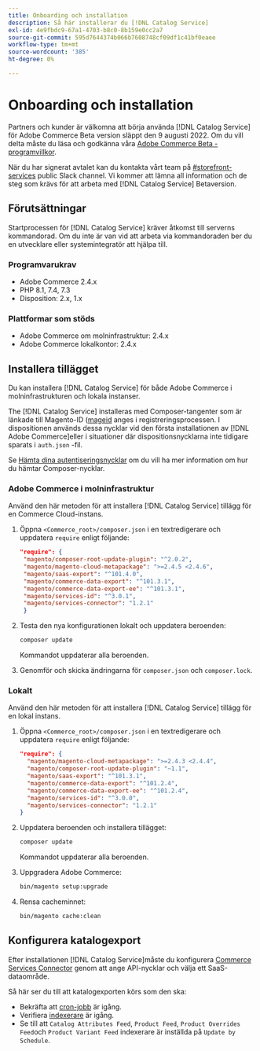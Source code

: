 ```yaml
---
title: Onboarding och installation
description: Så här installerar du [!DNL Catalog Service]
exl-id: 4e9fbdc9-67a1-4703-b8c0-8b159e0cc2a7
source-git-commit: 595d7644374b066b7608748cf09df1c41bf0eaee
workflow-type: tm+mt
source-wordcount: '385'
ht-degree: 0%

---
```


# Onboarding och installation

Partners och kunder är välkomna att börja använda [!DNL Catalog Service] för Adobe Commerce Beta version släppt den 9 augusti 2022. Om du vill delta måste du läsa och godkänna våra [Adobe Commerce Beta - programvillkor](https://experiencecloudpanel.adobe.com/h/s/6eGskQlHvLSHztsNmKCWMy).

När du har signerat avtalet kan du kontakta vårt team på [#storefront-services](https://magentocommeng.slack.com/archives/C03HVPG8RS4) public Slack channel. Vi kommer att lämna all information och de steg som krävs för att arbeta med [!DNL Catalog Service] Betaversion.

## Förutsättningar

Startprocessen för [!DNL Catalog Service] kräver åtkomst till serverns kommandorad. Om du inte är van vid att arbeta via kommandoraden ber du en utvecklare eller systemintegratör att hjälpa till.

### Programvarukrav

- Adobe Commerce 2.4.x
- PHP 8.1, 7.4, 7.3
- Disposition: 2.x, 1.x

### Plattformar som stöds

- Adobe Commerce om molninfrastruktur: 2.4.x
- Adobe Commerce lokalkontor: 2.4.x

## Installera tillägget

Du kan installera [!DNL Catalog Service] för både Adobe Commerce i molninfrastrukturen och lokala instanser.

The [!DNL Catalog Service] installeras med Composer-tangenter som är länkade till Magento-ID ([mageid](https://developer.adobe.com/commerce/marketplace/guides/sellers/profile-personal/#field-descriptions) anges i registreringsprocessen. I dispositionen används dessa nycklar vid den första installationen av [!DNL Adobe Commerce]eller i situationer där dispositionsnycklarna inte tidigare sparats i `auth.json` -fil.

Se [Hämta dina autentiseringsnycklar](https://devdocs.magento.com/guides/v2.4/install-gde/prereq/connect-auth.html) om du vill ha mer information om hur du hämtar Composer-nycklar.

### Adobe Commerce i molninfrastruktur

Använd den här metoden för att installera [!DNL Catalog Service] tillägg för en Commerce Cloud-instans.

1. Öppna `<Commerce_root>/composer.json` i en textredigerare och uppdatera `require` enligt följande:

   ```json
   "require": {
    "magento/composer-root-update-plugin": "^2.0.2",
    "magento/magento-cloud-metapackage": ">=2.4.5 <2.4.6",
    "magento/saas-export": "^101.4.0",
    "magento/commerce-data-export": "^101.3.1",
    "magento/commerce-data-export-ee": "^101.3.1",
    "magento/services-id": "^3.0.1",
    "magento/services-connector": "1.2.1"
    }
   ```

   <!-- What if the customer already has other services installed, and some of these lines are already present? Do they need to delete the duplications? What if the version numbers are different? -->

1. Testa den nya konfigurationen lokalt och uppdatera beroenden:

   ```bash
   composer update
   ```

   Kommandot uppdaterar alla beroenden.

1. Genomför och skicka ändringarna för `composer.json` och `composer.lock`.

### Lokalt

Använd den här metoden för att installera [!DNL Catalog Service] tillägg för en lokal instans.

1. Öppna `<Commerce_root>/composer.json` i en textredigerare och uppdatera `require` enligt följande:

   ```json
   "require": {
     "magento/magento-cloud-metapackage": ">=2.4.3 <2.4.4",
     "magento/composer-root-update-plugin": "~1.1",
     "magento/saas-export": "^101.3.1",
     "magento/commerce-data-export": "^101.2.4",    
     "magento/commerce-data-export-ee": "^101.2.4",
     "magento/services-id": "^3.0.0",
     "magento/services-connector": "1.2.1"
   }
   ```

1. Uppdatera beroenden och installera tillägget:

   ```bash
   composer update
   ```

   Kommandot uppdaterar alla beroenden.

1. Uppgradera Adobe Commerce:

   ```bash
   bin/magento setup:upgrade
   ```

1. Rensa cacheminnet:

   ```bash
   bin/magento cache:clean
   ```

## Konfigurera katalogexport

Efter installationen [!DNL Catalog Service]måste du konfigurera [Commerce Services Connector](../landing/saas.md) genom att ange API-nycklar och välja ett SaaS-dataområde.

Så här ser du till att katalogexporten körs som den ska:

- Bekräfta att [cron-jobb](https://experienceleague.adobe.com/docs/commerce-operations/configuration-guide/cli/configure-cron-jobs.html) är igång.
- Verifiera [indexerare](https://experienceleague.adobe.com/docs/commerce-operations/configuration-guide/cli/manage-indexers.html) är igång.
- Se till att `Catalog Attributes Feed`, `Product Feed`, `Product Overrides Feed`och `Product Variant Feed` indexerare är inställda på `Update by Schedule`.
